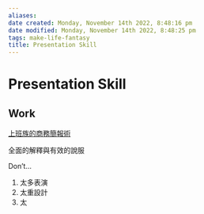 ```yaml
---
aliases: 
date created: Monday, November 14th 2022, 8:48:16 pm
date modified: Monday, November 14th 2022, 8:48:25 pm
tags: make-life-fantasy 
title: Presentation Skill
---
```


# Presentation Skill

## Work

[上班族的商務簡報術](https://shop.darencademy.com/product/view/id/86?utm_medium=Fans_Page_Dar&utm_source=FB#ladder_0)

全面的解釋與有效的說服

Don’t...
1. 太多表演
2. 太重設計
3. 太